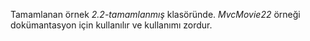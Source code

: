 Tamamlanan örnek *2.2-tamamlanmış* klasöründe. *MvcMovie22* örneği dokümantasyon için kullanılır ve kullanımı zordur.